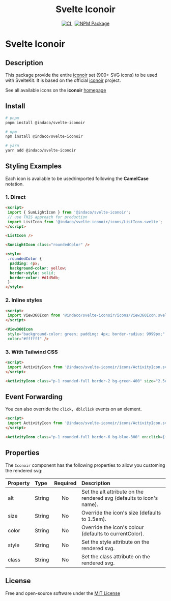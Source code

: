 <div align="center">
    <h1>Svelte Iconoir</h1>
    <a href="https://github.com/indaco/svelte-iconoir/actions/workflows/release.yml" target="_blank">
        <img src="https://github.com/indaco/svelte-iconoir/actions/workflows/release.yml/badge.svg" alt="CI" />
    </a>
    &nbsp;
    <a href="https://www.npmjs.com/package/@indaco/svelte-iconoir" target="_blank"><img src="https://img.shields.io/npm/v/@indaco/svelte-iconoir.svg?style=flat" alt="NPM Package" /></a>
</div>

# Svelte Iconoir

## Description

This package provide the entire [iconoir](https://github.com/lucaburgio/iconoir) set (900+ SVG icons) to be used with SvelteKit. It is based on the official [iconoir](https://github.com/lucaburgio/iconoir) project.

See all available icons on the **iconoir** [homepage](https://iconoir.com/)

## Install

```bash
# pnpm
pnpm install @indaco/svelte-iconoir

# npm
npm install @indaco/svelte-iconoir

# yarn
yarn add @indaco/svelte-iconoir
```

## Styling Examples

Each icon is available to be used/imported following the **CamelCase** notation.

### 1. Direct

```html
<script>
 import { SunLightIcon } from '@indaco/svelte-iconoir';
 // use THIS approach for production
 import ListIcon from '@indaco/svelte-iconoir/icons/ListIcon.svelte';
</script>

<ListIcon />

<SunLightIcon class="roundedColor" />

<style>
 .roundedColor {
  padding: 4px;
  background-color: yellow;
  border-style: solid;
  border-color: #d1d5db;
 }
</style>
```

### 2. Inline styles

```html
<script>
 import View360Icon from '@indaco/svelte-iconoir/icons/View360Icon.svelte';
</script>

<View360Icon
 style="background-color: green; padding: 4px; border-radius: 9999px;"
 color="#ffffff" />
```

### 3. With Tailwind CSS

```html
<script>
 import ActivityIcon from '@indaco/svelte-iconoir/icons/ActivityIcon.svelte';
</script>

<ActivityIcon class="p-1 rounded-full border-2 bg-green-400" size="2.5em" />
```

## Event Forwarding

You can also override the `click, dblclick` events on an element.

```html
<script>
 import ActivityIcon from '@indaco/svelte-iconoir/icons/ActivityIcon.svelte';
</script>

<ActivityIcon class="p-1 rounded-full border-6 bg-blue-300" on:click={() => alert("hi!")} size="2.5em" />
```

## Properties

The `Iconoir` component has the following properties to allow you customing the rendered svg:

| Property | Type   | Required | Description                                                          |
| :------- | :----- | :------: | :------------------------------------------------------------------- |
| alt      | String |    No    | Set the alt attribute on the rendered svg (defaults to icon's name). |
| size     | String |    No    | Override the icon's size (defaults to 1.5em).                        |
| color    | String |    No    | Override the icon's colour (defaults to currentColor).               |
| style    | String |    No    | Set the style attribute on the rendered svg.                         |
| class    | String |    No    | Set the class attribute on the rendered svg.                         |

## License

Free and open-source software under the [MIT License](LICENSE)
